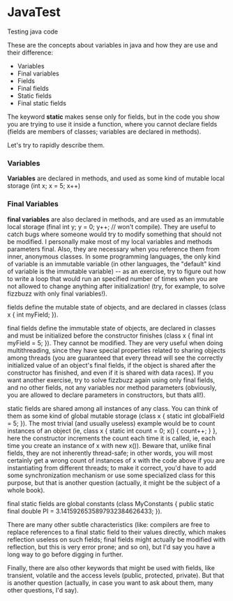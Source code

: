 # JavaTest
Testing java code

These are the concepts about variables in java and how they are use and their difference:

- Variables
- Final variables
- Fields
- Final fields
- Static fields
- Final static fields

The keyword __static__ makes sense only for fields, but in the code you show you are trying to use it inside a function, where you cannot declare fields (fields are members of classes; variables are declared in methods).

Let's try to rapidly describe them.

### Variables
**Variables** are declared in methods, and used as some kind of mutable local storage (int x; x = 5; x++)

### Final Variables
**final variables** are also declared in methods, and are used as an immutable local storage (final int y; y = 0; y++; // won't compile). They are useful to catch bugs where someone would try to modify something that should not be modified. I personally make most of my local variables and methods parameters final. Also, they are necessary when you reference them from inner, anonymous classes. In some programming languages, the only kind of variable is an immutable variable (in other languages, the "default" kind of variable is the immutable variable) -- as an exercise, try to figure out how to write a loop that would run an specified number of times when you are not allowed to change anything after initialization! (try, for example, to solve fizzbuzz with only final variables!).


fields define the mutable state of objects, and are declared in classes (class x { int myField; }).

final fields define the immutable state of objects, are declared in classes and must be initialized before the constructor finishes (class x { final int myField = 5; }). They cannot be modified. They are very useful when doing multithreading, since they have special properties related to sharing objects among threads (you are guaranteed that every thread will see the correctly initialized value of an object's final fields, if the object is shared after the constructor has finished, and even if it is shared with data races). If you want another exercise, try to solve fizzbuzz again using only final fields, and no other fields, not any variables nor method parameters (obviously, you are allowed to declare parameters in constructors, but thats all!).

static fields are shared among all instances of any class. You can think of them as some kind of global mutable storage (class x { static int globalField = 5; }). The most trivial (and usually useless) example would be to count instances of an object (ie, class x { static int count = 0; x() { count++; } }, here the constructor increments the count each time it is called, ie, each time you create an instance of x with new x()). Beware that, unlike final fields, they are not inherently thread-safe; in other words, you will most certainly get a wrong count of instances of x with the code above if you are instantiating from different threads; to make it correct, you'd have to add some synchronization mechanism or use some specialized class for this purpose, but that is another question (actually, it might be the subject of a whole book).

final static fields are global constants (class MyConstants { public static final double PI = 3.1415926535897932384626433; }).

There are many other subtle characteristics (like: compilers are free to replace references to a final static field to their values directly, which makes reflection useless on such fields; final fields might actually be modified with reflection, but this is very error prone; and so on), but I'd say you have a long way to go before digging in further.

Finally, there are also other keywords that might be used with fields, like transient, volatile and the access levels (public, protected, private). But that is another question (actually, in case you want to ask about them, many other questions, I'd say).
